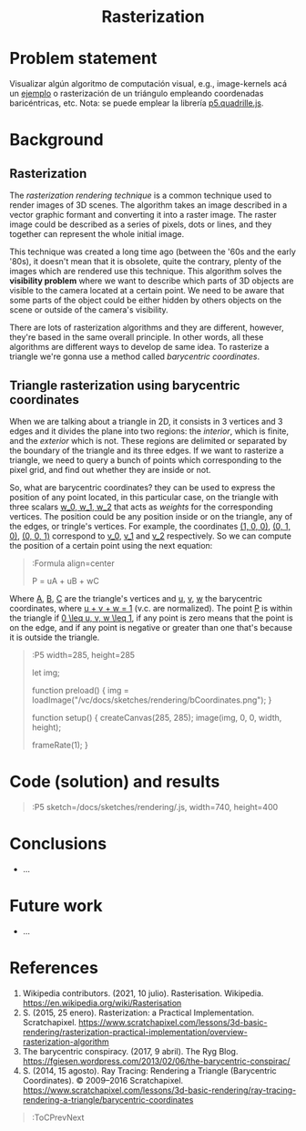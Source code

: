 <div align="center">
  <h1>
    Rasterization
  </h1>
</div>

# Problem statement
Visualizar algún algoritmo de computación visual, e.g., image-kernels acá un [ejemplo](https://setosa.io/ev/image-kernels/) o rasterización de un triángulo empleando coordenadas baricéntricas, etc. Nota: se puede emplear la librería [p5.quadrille.js](https://objetos.github.io/p5.quadrille.js/).

# Background

## Rasterization
The *rasterization rendering technique* is a common technique used to render images of 3D scenes. The algorithm takes an image described in a vector graphic formant and converting it into a raster image. The raster image could be described as a series of pixels, dots or lines, and they together can represent the whole initial image.

This technique was created a long time ago (between the '60s and the early '80s), it doesn't mean that it is obsolete, quite the contrary, plenty of the images which are rendered use this technique. This algorithm solves the **visibility problem** where we want to describe which parts of 3D objects are visible to the camera located at a certain point. We need to be aware that some parts of the object could be either hidden by others objects on the scene or outside of the camera's visibility.

There are lots of rasterization algorithms and they are different, however, they're based in the same overall principle. In other words, all these algorithms are different ways to develop de same idea. To rasterize a triangle we're gonna use a method called *barycentric coordinates*.

## Triangle rasterization using barycentric coordinates
When we are talking about a  triangle in 2D, it consists in 3 vertices and 3 edges and it divides the plane into two regions: the *interior*, which is finite, and the *exterior* which is not. These regions are delimited or separated by the boundary of the triangle and its three edges. If we want to rasterize a triangle, we need to query a bunch of points which corresponding to the pixel grid, and find out whether they are inside or not.

So, what are barycentric coordinates? they can be used to express the position of any point located, in this particular case, on the triangle with three scalars [w_0, w_1, w_2](:Formula) that acts as *weights* for the corresponding vertices. The position could be any position inside or on the triangle, any of the edges, or tringle's vertices. For example, the coordinates [(1, 0, 0)](:Formula), [(0, 1, 0)](:Formula), [(0, 0, 1)](:Formula) correspond to [v_0](:Formula), [v_1](:Formula) and [v_2](:Formula) respectively. So we can compute the position of a certain point using the next equation:

> :Formula align=center
> 
> P = uA + uB + wC

Where [A](:Formula), [B](:Formula), [C](:Formula) are the triangle's vertices and [u](:Formula), [v](:Formula), [w](:Formula) the barycentric coordinates, where [u + v + w = 1](:Formula) (v.c. are normalized). The point [P](:Formula) is within the triangle if [0 \leq u, v, w \leq 1](:Formula), if any point is zero means that the point is on the edge, and if any point is negative or greater than one that's because it is outside the triangle.

>:P5 width=285, height=285
>
> let img;
>
> function preload() {
>   img = loadImage("/vc/docs/sketches/rendering/bCoordinates.png");
> }
>
> function setup() {
>   createCanvas(285, 285);
>   image(img, 0, 0, width, height);
>
>   frameRate(1);
> }

# Code (solution) and results

> :P5 sketch=/docs/sketches/rendering/.js, width=740, height=400

# Conclusions
+ ...

# Future work
+ ...

# References
1. Wikipedia contributors. (2021, 10 julio). Rasterisation. Wikipedia. https://en.wikipedia.org/wiki/Rasterisation
2. S. (2015, 25 enero). Rasterization: a Practical Implementation. Scratchapixel. https://www.scratchapixel.com/lessons/3d-basic-rendering/rasterization-practical-implementation/overview-rasterization-algorithm 
3. The barycentric conspiracy. (2017, 9 abril). The Ryg Blog. https://fgiesen.wordpress.com/2013/02/06/the-barycentric-conspirac/
4. S. (2014, 15 agosto). Ray Tracing: Rendering a Triangle (Barycentric Coordinates). © 2009–2016 Scratchapixel. https://www.scratchapixel.com/lessons/3d-basic-rendering/ray-tracing-rendering-a-triangle/barycentric-coordinates

> :ToCPrevNext
